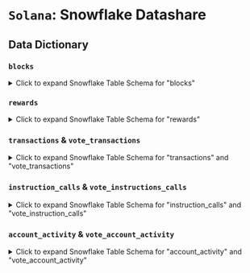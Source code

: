 # `Solana`: Snowflake Datashare

## Data Dictionary

### `blocks`

<details>
<summary>Click to expand Snowflake Table Schema for "blocks"</summary>


| Column Name                      | Data Type        | Description                                                                    |
| -------------------------------- | ---------------- | ------------------------------------------------------------------------------ |
| time                             | TIMESTAMP_NTZ(3) | Timestamp indicating when this block was added to the blockchain               |
| slot                             | NUMBER(38,0)     | Slot number of the block, representing its position in the Solana blockchain   |
| height                           | NUMBER(38,0)     | Sequential number of the block in the blockchain                               |
| hash                             | VARCHAR          | Unique identifier (hash) of the block                                          |
| total_transactions               | NUMBER(10,0)     | Total number of transactions included in this block                            |
| successful_transactions          | NUMBER(10,0)     | Number of transactions in the block that were successfully processed           |
| failed_transactions              | NUMBER(10,0)     | Number of transactions in the block that failed during execution               |
| total_vote_transactions          | NUMBER(10,0)     | Total number of vote transactions in this block                                |
| total_non_vote_transactions      | NUMBER(10,0)     | Total number of non-vote transactions in this block                            |
| successful_vote_transactions     | NUMBER(10,0)     | Number of vote transactions in this block that were successfully processed     |
| successful_non_vote_transactions | NUMBER(10,0)     | Number of non-vote transactions in this block that were successfully processed |
| failed_vote_transactions         |                  | Number of vote transactions in this block that failed during execution         |
| failed_non_vote_transactions     | NUMBER(10,0)     | Number of non-vote transactions in this block that failed during execution     |
| parent_slot                      | NUMBER(38,0)     | Slot number of the parent block that directly precedes this block in the chain |
| previous_block_hash              | VARCHAR          | Hash of the previous block, linking this block to its predecessor              |
| date                             | DATE             | Calendar date associated with this block                                       |

</details>

### `rewards`

<details>
<summary>Click to expand Snowflake Table Schema for "rewards"</summary>

| Column Name               | Data Type        | Description                                                              |
| ------------------------- | ---------------- | ------------------------------------------------------------------------ |
| block_time                | TIMESTAMP_NTZ(3) | Timestamp indicating when the block containing this reward was created   |
| block_date                | DATE             | Calendar date associated with the block containing this reward           |
| block_hash                | VARCHAR          | Unique identifier (hash) of the block containing this reward             |
| block_slot                | NUMBER(38,0)     | Slot number of the block containing this reward                          |
| block_height              | NUMBER(38,0)     | Sequential number of the block containing this reward                    |
| block_previous_block_hash | VARCHAR          | Hash of the block immediately preceding the block containing this reward |
| block_parent_slot         | NUMBER(38,0)     | Slot number of the parent block directly preceding this block            |
| pubkey                    | VARCHAR          | Public key associated with the reward                                    |
| lamports                  | NUMBER(38,0)     | Amount of lamports earned as a reward                                    |
| pre_balance               | NUMBER(38,0)     | Account balance in lamports before the reward was applied                |
| post_balance              | NUMBER(38,0)     | Account balance in lamports after the reward was applied                 |
| reward_type               | VARCHAR          | Type of reward earned                                                    |
| commission                | VARCHAR          | Commission percentage applied to the reward, if applicable               |

</details>

### `transactions` & `vote_transactions`

<details>
<summary>Click to expand Snowflake Table Schema for "transactions" and "vote_transactions" </summary>


| Column Name                | Data Type           | Description                                                                   |
| -------------------------- | ------------------- | ----------------------------------------------------------------------------- |
| block_time                 | TIMESTAMP_NTZ(3)    | Timestamp indicating when the block containing this transaction was created   |
| block_hash                 | VARCHAR             | Unique identifier (hash) of the block containing this transaction             |
| block_date                 | DATE                | Calendar date associated with the block containing this transaction           |
| block_slot                 | NUMBER(38,0)        | Slot number of the block containing this transaction                          |
| block_height               | NUMBER(38,0)        | Sequential number of the block containing this transaction                    |
| block_previous_block_hash  | VARCHAR             | Hash of the block immediately preceding the block containing this transaction |
| block_parent_slot          | NUMBER(38,0)        | Slot number of the parent block directly preceding this block                 |
| id                         | VARCHAR             | Unique identifier (hash) of the transaction                                   |
| index                      | NUMBER(10,0)        | Index of the transaction within the block                                     |
| fee                        | NUMBER(38,0)        | Transaction fee paid in lamports                                              |
| required_signatures        | NUMBER(10,0)        | Number of required signatures for the transaction                             |
| required_signed_accounts   | NUMBER(10,0)        | Number of accounts required to sign the transaction                           |
| required_unsigned_accounts | NUMBER(10,0)        | Number of accounts not required to sign the transaction                       |
| signature                  | VARCHAR             | Main signature of the transaction                                             |
| success                    | BOOLEAN             | Indicates whether the transaction was successfully executed                   |
| error                      | VARCHAR             | Error message if the transaction failed                                       |
| recent_block_hash          | VARCHAR             | Hash of a recent block used to validate the transaction                       |
| account_keys               | ARRAY<VARCHAR>      | List of account public keys involved in the transaction                       |
| log_messages               | ARRAY<VARCHAR>      | List of log messages generated during transaction execution                   |
| pre_balances               | ARRAY<NUMBER(38,0)> | List of account balances in lamports before the transaction                   |
| post_balances              | ARRAY<NUMBER(38,0)> | List of account balances in lamports after the transaction                    |
| signatures                 | ARRAY<VARCHAR>      | List of signatures included in the transaction                                |
| signer                     | VARCHAR             | Primary signer of the transaction                                             |
| signers                    | ARRAY<VARCHAR>      | List of all signers involved in the transaction                               |

</details>

### `instruction_calls` & `vote_instructions_calls`

<details>
<summary>Click to expand Snowflake Table Schema for "instruction_calls" and "vote_instruction_calls"</summary>

| Column Name               | Data Type        | Description                                                                             |
| ------------------------- | ---------------- | --------------------------------------------------------------------------------------- |
| block_time                | TIMESTAMP_NTZ(3) | Timestamp indicating when the block containing this instruction was created             |
| block_hash                | VARCHAR          | Unique identifier (hash) of the block containing this instruction                       |
| block_date                | DATE             | Calendar date associated with the block containing this instruction                     |
| block_slot                | NUMBER(38,0)     | Slot number of the block containing this instruction                                    |
| block_height              | NUMBER(38,0)     | Sequential number of the block containing this instruction                              |
| block_previous_block_hash | VARCHAR          | Hash of the block immediately preceding the block containing this instruction           |
| block_parent_slot         | NUMBER(38,0)     | Slot number of the parent block directly preceding this block                           |
| tx_id                     | VARCHAR          | Unique identifier (hash) of the transaction containing this instruction                 |
| tx_index                  | NUMBER(10,0)     | Index of the transaction within the block                                               |
| tx_signer                 | VARCHAR          | Primary signer of the transaction containing this instruction                           |
| tx_success                | BOOLEAN          | Indicates whether the transaction containing this instruction was successfully executed |
| log_messages              | ARRAY<VARCHAR>   | List of log messages generated during execution of this instruction                     |
| outer_instruction_index   | NUMBER(10,0)     | Index of the outer instruction in the transaction                                       |
| inner_instruction_index   | NUMBER(10,0)     | Index of the inner instruction within the outer instruction, if applicable              |
| inner_executing_account   | VARCHAR          | Account executing the inner instruction, if applicable                                  |
| outer_executing_account   | VARCHAR          | Account executing the outer instruction                                                 |
| executing_account         | VARCHAR          | Account executing the instruction (outer or inner)                                      |
| is_inner                  | BOOLEAN          | Indicates whether this is an inner instruction                                          |
| data                      | VARCHAR          | Data associated with the instruction, typically in binary or encoded format             |
| account_arguments         | ARRAY<VARCHAR>   | List of accounts used as arguments for the instruction                                  |
| inner_instructions        | VARCHAR          | Serialized representation of inner instructions (if any)                                |

</details>

### `account_activity` & `vote_account_activity` 

<details>
<summary>Click to expand Snowflake Table Schema for "account_activity" and "vote_account_activity"</summary>

| Column Name               | Data Type        | Description                                                                |
| ------------------------- | ---------------- | -------------------------------------------------------------------------- |
| block_time                | TIMESTAMP_NTZ(3) | Timestamp indicating when the block containing this activity was created   |
| block_hash                | VARCHAR          | Unique identifier (hash) of the block containing this activity             |
| block_date                | DATE             | Calendar date associated with the block containing this activity           |
| block_slot                | NUMBER(38,0)     | Slot number of the block containing this activity                          |
| block_height              | NUMBER(38,0)     | Sequential number of the block containing this activity                    |
| block_previous_block_hash | VARCHAR          | Hash of the block immediately preceding the block containing this activity |
| block_parent_slot         | NUMBER(38,0)     | Slot number of the parent block directly preceding this block              |
| address                   | VARCHAR          | Public address of the account involved in this activity                    |
| tx_index                  | INTEGER          | Index of the transaction within the block                                  |
| tx_id                     | VARCHAR          | Unique identifier (hash) of the transaction involving this activity        |
| tx_success                | BOOLEAN          | Indicates whether the transaction was successfully executed                |
| signed                    | BOOLEAN          | Indicates whether the account signed the transaction                       |
| writable                  | BOOLEAN          | Indicates whether the account was writable during the transaction          |
| token_mint_address        | VARCHAR          | Address of the token mint associated with this activity, if applicable     |
| pre_balance               | NUMBER(38,0)     | Account balance in lamports before the transaction                         |
| post_balance              | NUMBER(38,0)     | Account balance in lamports after the transaction                          |
| balance_change            | NUMBER(38,0)     | Change in lamport balance as a result of the transaction                   |
| pre_token_balance         | NUMBER(38,18)    | Token balance before the transaction, if applicable                        |
| post_token_balance        | NUMBER(38,18)    | Token balance after the transaction, if applicable                         |
| token_balance_change      | NUMBER(38,18)    | Change in token balance as a result of the transaction, if applicable      |
| token_balance_owner       | VARCHAR          | Owner of the token balance associated with this activity, if applicable    |

</details>